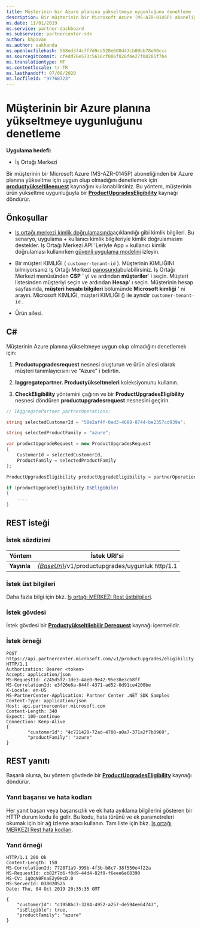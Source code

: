 ```yaml
---
title: Müşterinin bir Azure planına yükseltmeye uygunluğunu denetleme
description: Bir müşterinin bir Microsoft Azure (MS-AZR-0145P) aboneliğinden bir Azure planına yükseltme için uygun olup olmadığını öğrenmek üzere Productyükselderequest kaynağını kullanarak bir ProductUpgradesEligibility kaynağı döndürebilirsiniz.
ms.date: 11/01/2019
ms.service: partner-dashboard
ms.subservice: partnercenter-sdk
author: khpavan
ms.author: sakhanda
ms.openlocfilehash: 568ed3f4cff7d9cd520e608d43cb89bb78e00ccc
ms.sourcegitcommit: cfedd76e573c5616cf006f826f4e27f08281f7b4
ms.translationtype: MT
ms.contentlocale: tr-TR
ms.lasthandoff: 07/08/2020
ms.locfileid: "97768723"
---
```

# <a name="check-a-customers-eligibility-for-upgrading-to-an-azure-plan"></a>Müşterinin bir Azure planına yükseltmeye uygunluğunu denetleme

**Uygulama hedefi:**

- İş Ortağı Merkezi

Bir müşterinin bir Microsoft Azure (MS-AZR-0145P) aboneliğinden bir Azure planına yükseltme için uygun olup olmadığını denetlemek için [**productyükseltileequest**](product-upgrade-resources.md#productupgraderequest) kaynağını kullanabilirsiniz. Bu yöntem, müşterinin ürün yükseltme uygunluğuyla bir [**ProductUpgradesEligibility**](product-upgrade-resources.md#productupgradeseligibility) kaynağı döndürür.

## <a name="prerequisites"></a>Önkoşullar

- [Iş ortağı merkezi kimlik doğrulamasında](partner-center-authentication.md)açıklandığı gibi kimlik bilgileri. Bu senaryo, uygulama + kullanıcı kimlik bilgileriyle kimlik doğrulamasını destekler. Iş Ortağı Merkezi API 'Leriyle App + kullanıcı kimlik doğrulaması kullanırken [güvenli uygulama modelini](enable-secure-app-model.md) izleyin.

- Bir müşteri KIMLIĞI ( `customer-tenant-id` ). Müşterinin KIMLIĞINI bilmiyorsanız Iş Ortağı Merkezi [panosunda](https://partner.microsoft.com/dashboard)bulabilirsiniz. Iş Ortağı Merkezi menüsünden **CSP** ' yi ve ardından **müşteriler**' i seçin. Müşteri listesinden müşteriyi seçin ve ardından **Hesap**' ı seçin. Müşterinin hesap sayfasında, **müşteri hesabı bilgileri** bölümünde **Microsoft kimliği** ' ni arayın. Microsoft KIMLIĞI, müşteri KIMLIĞI () ile aynıdır `customer-tenant-id` .

- Ürün ailesi.

## <a name="c"></a>C\#

Müşterinin Azure planına yükseltmeye uygun olup olmadığını denetlemek için:

1. **Productupgradesrequest** nesnesi oluşturun ve ürün ailesi olarak müşteri tanımlayıcısını ve "Azure" i belirtin.

2. **Iaggregatepartner. Productyükseltmeleri** koleksiyonunu kullanın.
3. **CheckEligibility** yöntemini çağırın ve bir **ProductUpgradesEligibility** nesnesi döndüren **productupgradesrequest** nesnesini geçirin.

```csharp
// IAggregatePartner partnerOperations;

string selectedCustomerId = "58e2af4f-0ad3-4688-8744-be2357cd939a";

string selectedProductFamily = "azure";

var productUpgradeRequest = new ProductUpgradesRequest
{
    CustomerId = selectedCustomerId,
    ProductFamily = selectedProductFamily
};

ProductUpgradesEligibility productUpgradeEligibility = partnerOperations.ProductUpgrades.CheckEligibility(productUpgradeRequest);

if (productUpgradeEligibility.IsEligibile)
{
    ....
}

```

## <a name="rest-request"></a>REST isteği

### <a name="request-syntax"></a>İstek sözdizimi

| Yöntem   | İstek URI'si                                                                                   |
|----------|-----------------------------------------------------------------------------------------------|
| **Yayınla** | [*{BaseUrl}*](partner-center-rest-urls.md)/v1/productupgrades/uygunluk http/1.1 |

### <a name="request-headers"></a>İstek üst bilgileri

Daha fazla bilgi için bkz. [Iş ortağı MERKEZI Rest üstbilgileri](headers.md).

### <a name="request-body"></a>İstek gövdesi

İstek gövdesi bir [**Productyükseltilebilir Derequest**](product-upgrade-resources.md#productupgraderequest) kaynağı içermelidir.

### <a name="request-example"></a>İstek örneği

```http
POST https://api.partnercenter.microsoft.com/v1/productupgrades/eligibility HTTP/1.1
Authorization: Bearer <token>
Accept: application/json
MS-RequestId: c245d5f2-1de3-4ae0-9e42-95e38e3cb8ff
MS-CorrelationId: e3f26e6a-044f-4371-ad52-0d91ce4200be
X-Locale: en-US
MS-PartnerCenter-Application: Partner Center .NET SDK Samples
Content-Type: application/json
Host: api.partnercenter.microsoft.com
Content-Length: 340
Expect: 100-continue
Connection: Keep-Alive
{
        "customerId": "4c721420-72ad-4708-a0a7-371a2f7b0969",
        "productFamily": "azure"
}
```

## <a name="rest-response"></a>REST yanıtı

Başarılı olursa, bu yöntem gövdede bir [**ProductUpgradesEligibility**](product-upgrade-resources.md#productupgradeseligibility) kaynağı döndürür.

### <a name="response-success-and-error-codes"></a>Yanıt başarısı ve hata kodları

Her yanıt başarı veya başarısızlık ve ek hata ayıklama bilgilerini gösteren bir HTTP durum kodu ile gelir. Bu kodu, hata türünü ve ek parametreleri okumak için bir ağ izleme aracı kullanın. Tam liste için bkz. [Iş ortağı MERKEZI Rest hata kodları](error-codes.md).

### <a name="response-example"></a>Yanıt örneği

```http
HTTP/1.1 200 Ok
Content-Length: 150
MS-CorrelationId: 772871a9-399b-4f3b-b8c7-38f550e4f22a
MS-RequestId: cb82f7d6-f0d9-44d4-82f9-f6eee6e68390
MS-CV: iqOqN0FnaE2y0HcD.0
MS-ServerId: 030020525
Date: Thu, 04 Oct 2019 20:35:35 GMT

{
    "customerId": "c1958bc7-3284-4952-a257-de594ee64743",
    "isEligible": true,
    "productFamily": "azure"
}
```
